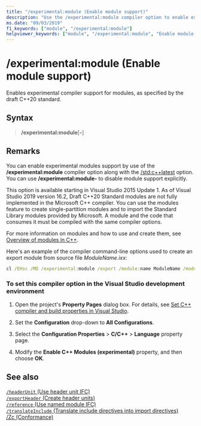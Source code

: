```yaml
---
title: "/experimental:module (Enable module support)"
description: "Use the /experimental:module compiler option to enable experimental compiler support for modules."
ms.date: "09/03/2019"
f1_keywords: ["module", "/experimental:module"]
helpviewer_keywords: ["module", "/experimental:module", "Enable module support"]
---
```

# /experimental:module (Enable module support)

Enables experimental compiler support for modules, as specified by the draft C++20 standard.

## Syntax

> **/experimental:module**[**-**]

## Remarks

You can enable experimental modules support by use of the **/experimental:module** compiler option along with the [/std:c++latest](std-specify-language-standard-version.md) option. You can use **/experimental:module-** to disable module support explicitly.

This option is available starting in Visual Studio 2015 Update 1. As of Visual Studio 2019 version 16.2, Draft C++20 Standard modules are not fully implemented in the Microsoft C++ compiler. You can use the modules feature to create single-partition modules and to import the Standard Library modules provided by Microsoft. A module and the code that consumes it must be compiled with the same compiler options.

For more information on modules and how to use and create them, see [Overview of modules in C++](../../cpp/modules-cpp.md).

Here's an example of the compiler command-line options used to create an export module from source file *ModuleName.ixx*:

```cmd
cl /EHsc /MD /experimental:module /export /module:name ModuleName /module:wrapper C:\Output\path\ModuleName.h /module:output C:\Output\path\ModuleName.ifc -c ModuleName.ixx
```

### To set this compiler option in the Visual Studio development environment

1. Open the project's **Property Pages** dialog box. For details, see [Set C++ compiler and build properties in Visual Studio](../working-with-project-properties.md).

1. Set the **Configuration** drop-down to **All Configurations**.

1. Select the **Configuration Properties** > **C/C++** > **Language** property page.

1. Modify the **Enable C++ Modules (experimental)** property, and then choose **OK**.

## See also

[`/headerUnit` (Use header unit IFC)](headerunit.md)\
[`/exportHeader` (Create header units)](module-exportheader.md)\
[`/reference` (Use named module IFC)](module-reference.md)\
[`/translateInclude` (Translate include directives into import directives)](translateinclude.md)\
[/Zc (Conformance)](zc-conformance.md)
